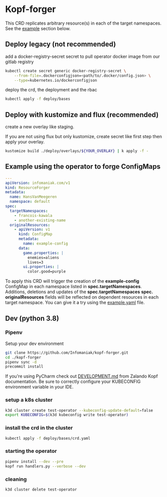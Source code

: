 # Kopf-forger

This CRD replicates arbitrary resource(s) in each of the target namespaces.
See the [example](#example-using-the-operator-to-forge-configmaps) section below.

## Deploy legacy (not recommended)

add a docker-registry-secret secret to pull operator docker image from our gitlab registry

```bash
kubectl create secret generic docker-registry-secret \
    --from-file=.dockerconfigjson=<path/to/.docker/config.json> \
    --type=kubernetes.io/dockerconfigjson
```

deploy the crd, the deployment and the rbac

```bash
kubectl apply -f deploy/bases
```

## Deploy with kustomize and flux (recommended)

create a new overlay like staging.

If you are not using flux but only kustomize, create secret like first step then apply your overlay.

```bash
kustomize build ./deploy/overlays/${YOUR_OVERLAY} | k apply -f -
```

## Example using the operator to forge ConfigMaps

```yaml
---
apiVersion: infomaniak.com/v1
kind: ResourceForger
metadata:
  name: HansVanMeegeren
  namespace: default
spec:
  targetNamespaces:
    - francois-kawala
    - another-existing-name
  originalResources:
    - apiVersion: v1
      kind: ConfigMap
      metadata:
        name: example-config
      data:
        game.properties: |
          enemies=aliens
          lives=3
        ui.properties: |
          color.good=purple
```
To apply this CRD will trigger the creation of the **example-config**
ConfigMap in each namespace listed in **spec.targetNamespaces**. Additions,
deletions and updates of the **spec.targetNamespaces** **spec.
originalResources** fields will be reflected on dependent resources in each
target namespace. You can give it a try using the [example.yaml](example.yaml) file.

## Dev (python 3.8)

### Pipenv
Setup your dev environment
```bash
git clone https://github.com/Infomaniak/kopf-forger.git
cd ./kopf-forger
pipenv sync -d
precommit install
```

If you're using PyCharm check out
[DEVELOPMENT.md](https://github.com/zalando-incubator/kopf/blob/master/DEVELOPMENT.md#pycharm--ides) from Zalando Kopf
documentation. Be sure to correctly configure your KUBECONFIG environment variable in your IDE.

### setup a k8s cluster

```bash
k3d cluster create test-operator --kubeconfig-update-default=false
export KUBECONFIG=$(k3d kubeconfig write test-operator)
```

### install the crd in the cluster

```bash
kubectl apply -f deploy/bases/crd.yaml
```

### starting the operator

```bash
pipenv install --dev --pre
kopf run handlers.py --verbose --dev
```

### cleaning

```bash
k3d cluster delete test-operator
```
